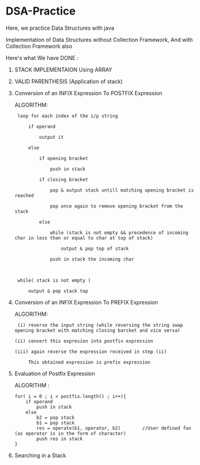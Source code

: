 # DSA-Practice
Here, we practice Data Structures with java 

Implementation of Data Structures without Collection Framework, 
And with Collection Framework also

Here's what We have DONE :


1. STACK IMPLEMENTAION Using ARRAY

2. VALID PARENTHESIS (Application of stack)

3. Conversion of an INFIX Expression To POSTFIX Expression

    ALGORITHM:

        loop for each index of the i/p string

            if operand

                output it

            else

                if opening bracket

                    push in stack

                if closing bracket

                    pop & output stack untill matching opening bracket is reached

                    pop once again to remove opening bracket from the stack

                else

                    while (stack is not empty && precedence of incoming char in less than or equal to char at top of stack)

                        output & pop top of stack

                    push in stack the incoming char



        while( stack is not empty )
   
            output & pop stack top


5. Conversion of an INFIX Expression To PREFIX Expression

    ALGORITHM:

        (i) reverse the input string (while reversing the string swap opening bracket with matching closing barcket and vice versa)

       (ii) convert this expresion into postfix expression

       (iii) again reverse the expression received in step (ii)

            This obtained expression is prefix expression
            
6. Evaluation of Postfix Expression

   ALGORITHM :

       for( i = 0 ; i < postfix.length() ; i++){
           if operand
               push in stack
           else
               b2 = pop stack
               b1 = pop stack
               res = operate(b1, operator, b2)        //User defined fun (as operator is in the form of character)
               push res in stack
       }

7. Searching in a Stack
